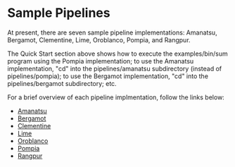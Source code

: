 # Sample Pipelines

At present, there are seven sample pipeline implementations: Amanatsu,
Bergamot, Clementine, Lime, Oroblanco, Pompia, and Rangpur.

The Quick Start section above shows how to execute the examples/bin/sum program
using the Pompia implementation; to use the Amanatsu implementation, "cd"
into the pipelines/amanatsu subdirectory (instead of pipelines/pompia); to
use the Bergamot implementation, "cd" into the pipelines/bergamot subdirectory;
etc.

For a brief overview of each pipeline implmentation, follow the links below:

* [Amanatsu](../pipelines/amanatsu/README.md)
* [Bergamot](../pipelines/bergamot/README.md)
* [Clementine](../pipelines/clementine/README.md)
* [Lime](../pipelines/lime/README.md)
* [Oroblanco](../pipelines/oroblanco/README.md)
* [Pompia](../pipelines/pompia/README.md)
* [Rangpur](../pipelines/rangpur/README.md)